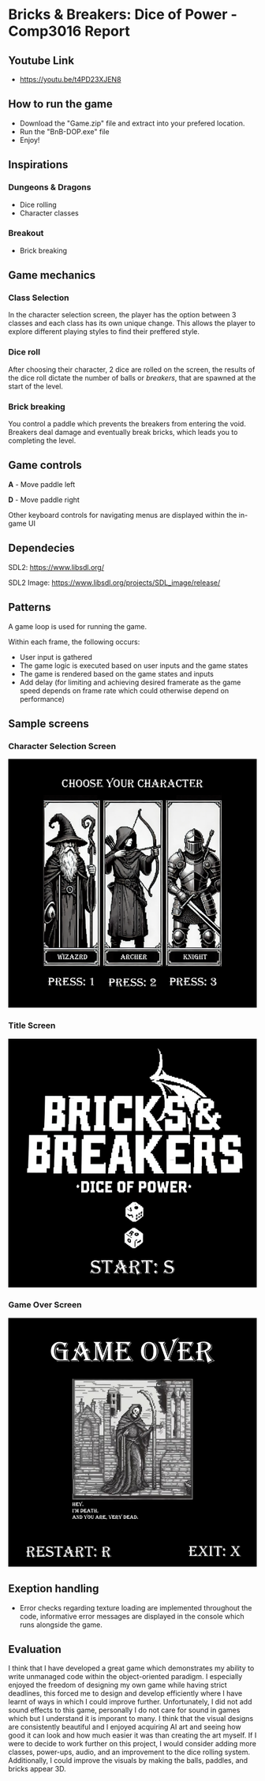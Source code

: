 # Bricks & Breakers: Dice of Power - Comp3016 Report

## Youtube Link
- https://youtu.be/t4PD23XJEN8

## How to run the game
- Download the "Game.zip" file and extract into your prefered location.
- Run the "BnB-DOP.exe" file
- Enjoy!

## Inspirations

### Dungeons & Dragons
- Dice rolling
- Character classes

###  Breakout
- Brick breaking

## Game mechanics

### Class Selection
In the character selection screen, the player has the option between 3 classes and each class has its own unique change.
This allows the player to explore different playing styles to find their preffered style.

### Dice roll
After choosing their character, 2 dice are rolled on the screen, the results of the dice roll dictate the number of balls or _breakers_, that are spawned at the start of the level.

### Brick breaking
You control a paddle which prevents the breakers from entering the void. Breakers deal damage and eventually break bricks, which leads you to completing the level.

## Game controls

__A__ - Move paddle left

__D__ - Move paddle right

Other keyboard controls for navigating menus are displayed within the in-game UI

## Dependecies

SDL2: https://www.libsdl.org/ 

SDL2 Image: https://www.libsdl.org/projects/SDL_image/release/

## Patterns

A game loop is used for running the game.

Within each frame, the following occurs:

- User input is gathered
- The game logic is executed based on user inputs and the game states
- The game is rendered based on the game states and inputs
- Add delay (for limiting and achieving desired framerate as the game speed depends on frame rate which could otherwise depend on performance)

## Sample screens

### Character Selection Screen
![Character Select Screen](/BnB-DOP/Game/assets/ChooseCharacterScreen.png)

### Title Screen
![Title Screen](/BnB-DOP/Game/assets/StartScreen.png)

### Game Over Screen
![Game Over Screen](/BnB-DOP/Game/assets/GameOverScreen.png)

## Exeption handling

- Error checks regarding texture loading are implemented throughout the code, informative error messages are displayed in the console which runs alongside the game.

## Evaluation

I think that I have developed a great game which demonstrates my ability to write unmanaged code within the object-oriented paradigm.
I especially enjoyed the freedom of designing my own game while having strict deadlines, this forced me to design and develop efficiently where I have learnt of ways in which I could improve further.
Unfortunately, I did not add sound effects to this game, personally I do not care for sound in games which but I understand it is imporant to many.
I think that the visual designs are consistently beautiful and I enjoyed acquiring AI art and seeing how good it can look and how much easier it was than creating the art myself.
If I were to decide to work further on this project, I would consider adding more classes, power-ups, audio, and an improvement to the dice rolling system. Additionally, I could improve the visuals by making the balls, paddles, and bricks appear 3D.